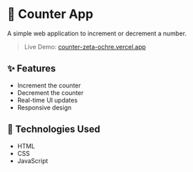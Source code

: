 # 🧮 Counter App

A simple web application to increment or decrement a number.

> Live Demo: [counter-zeta-ochre.vercel.app](https://counter-zeta-ochre.vercel.app/)

## ✨ Features

- Increment the counter
- Decrement the counter
- Real-time UI updates
- Responsive design

## 🚀 Technologies Used

- HTML
- CSS
- JavaScript
